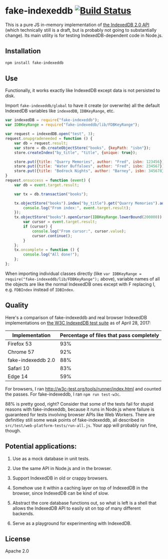 # fake-indexeddb [![Build Status](https://travis-ci.org/dumbmatter/fakeIndexedDB.svg?branch=master)](https://travis-ci.org/dumbmatter/fakeIndexedDB)

This is a pure JS in-memory implementation of [the IndexedDB 2.0 API](https://w3c.github.io/IndexedDB/) (which technically still is a draft, but is probably not going to substantially change). Its main utility is for testing IndexedDB-dependent code in Node.js.

## Installation

```sh
npm install fake-indexeddb
```

## Use

Functionally, it works exactly like IndexedDB except data is not persisted to disk.

Import `fake-indexeddb/global` to have it create (or overwrite) all the default IndexedDB variables like `indexedDB`, `IDBKeyRange`, etc.

```js
var indexedDB = require("fake-indexeddb");
var IDBKeyRange = require("fake-indexeddb/lib/FDBKeyRange");

var request = indexedDB.open("test", 3);
request.onupgradeneeded = function () {
    var db = request.result;
    var store = db.createObjectStore("books", {keyPath: "isbn"});
    store.createIndex("by_title", "title", {unique: true});

    store.put({title: "Quarry Memories", author: "Fred", isbn: 123456});
    store.put({title: "Water Buffaloes", author: "Fred", isbn: 234567});
    store.put({title: "Bedrock Nights", author: "Barney", isbn: 345678});
}
request.onsuccess = function (event) {
    var db = event.target.result;

    var tx = db.transaction("books");

    tx.objectStore("books").index("by_title").get("Quarry Memories").addEventListener("success", function (event) {
        console.log("From index:", event.target.result);
    });
    tx.objectStore("books").openCursor(IDBKeyRange.lowerBound(200000)).onsuccess = function (event) {
        var cursor = event.target.result;
        if (cursor) {
            console.log("From cursor:", cursor.value);
            cursor.continue();
        }
    };
    tx.oncomplete = function () {
        console.log("All done!");
    };
};
```

When importing individual classes directly (like `var IDBKeyRange = require("fake-indexeddb/lib/FDBKeyRange");` above), variable names of all the objects are like the normal IndexedDB ones except with F replacing I, e.g. `FDBIndex` instead of `IDBIndex`.

## Quality

Here's a comparison of fake-indexeddb and real browser IndexedDB implementations on [the W3C IndexedDB test suite](https://github.com/w3c/web-platform-tests/tree/master/IndexedDB) as of April 28, 2017:

Implementation | Percentage of files that pass completely
--- | ---
Firefox 53 | 93%
Chrome 57 | 92%
fake-indexeddb 2.0 | 88%
Safari 10 | 83%
Edge 14 | 59%

For browsers, I ran http://w3c-test.org/tools/runner/index.html and counted the passes. For fake-indexeddb, I ran `npm run test-w3c`.

88% is pretty good, right? Consider that some of the tests fail for stupid reasons with fake-indexeddb, because it runs in Node.js where failure is guaranteed for tests involving browser APIs like Web Workers. There are definitley still some weak points of fake-indexeddb, all described in `src/test/web-platform-tests/run-all.js`. Your app will probably run fine, though.

## Potential applications:

1. Use as a mock database in unit tests.

2. Use the same API in Node.js and in the browser.

3. Support IndexedDB in old or crappy browsers.

4. Somehow use it within a caching layer on top of IndexedDB in the browser, since IndexedDB can be kind of slow.

5. Abstract the core database functions out, so what is left is a shell that allows the IndexedDB API to easily sit on top of many different backends.

6. Serve as a playground for experimenting with IndexedDB.

## License

Apache 2.0
